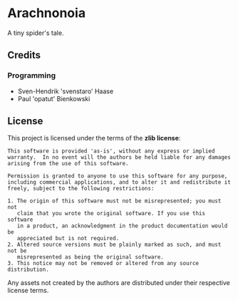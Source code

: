 # Arachnonoia

A tiny spider's tale.

## Credits

### Programming 

* Sven-Hendrik 'svenstaro' Haase
* Paul 'opatut' Bienkowski

## License

This project is licensed under the terms of the **zlib license**:

    This software is provided 'as-is', without any express or implied
    warranty.  In no event will the authors be held liable for any damages
    arising from the use of this software.

    Permission is granted to anyone to use this software for any purpose,
    including commercial applications, and to alter it and redistribute it
    freely, subject to the following restrictions:

    1. The origin of this software must not be misrepresented; you must not
       claim that you wrote the original software. If you use this software
       in a product, an acknowledgment in the product documentation would be
       appreciated but is not required.
    2. Altered source versions must be plainly marked as such, and must not be
       misrepresented as being the original software.
    3. This notice may not be removed or altered from any source distribution.

Any assets not created by the authors are distributed under their respective 
license terms.

